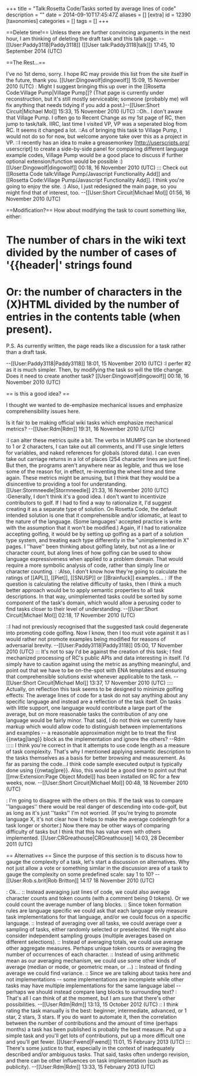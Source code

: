 +++
title = "Talk:Rosetta Code/Tasks sorted by average lines of code"
description = ""
date = 2014-09-10T17:45:47Z
aliases = []
[extra]
id = 12390
[taxonomies]
categories = []
tags = []
+++

==Delete time!==
Unless there are further convincing arguments in the next hour, I am thinking of deleting the draft task and this talk page. --[[User:Paddy3118|Paddy3118]] ([[User talk:Paddy3118|talk]]) 17:45, 10 September 2014 (UTC)

==The Rest...==

I've no 1st demo, sorry. I hope RC may provide this list from the site itself in the future, thank you. [[User:Dingowolf|dingowolf]] 15:09, 15 November 2010 (UTC)
: Might I suggest bringing this up over in the [[Rosetta Code:Village Pump|Village Pump]]? (That page is currently under reconstruction, but it's still mostly serviceable; someone (probably me) will fix anything that needs tidying if you add a post.)--[[User:Short Circuit|Michael Mol]] 15:33, 15 November 2010 (UTC)
::Oh.. I don't aware that Village Pump. I often go to Recent Change as my 1st page of RC, then jump to task/talk. IIRC, last time I visited VP, VP was a seperated blog from RC. It seems it changed a lot.
::As of bringing this task to Village Pump, I would not do so for now, but welcome anyone take over this as a project in VP.
::I recently has an idea to make a greasemonkey [http://userscripts.org/ userscript] to create a side-by-side panel for comparing different language example codes, Village Pump would be a good place to discuss if further optional extension/function would be possible :) [[User:Dingowolf|dingowolf]] 00:18, 16 November 2010 (UTC)
::: Check out [[Rosetta Code talk:Village Pump/Javascript Functionality Add]] and [[Rosetta Code:Village Pump/Javascript Functionality Add]]. I think you're going to enjoy the site. :) Also, I just redesigned the main page, so you might find that of interest, too. --[[User:Short Circuit|Michael Mol]] 01:56, 16 November 2010 (UTC)

==Modification?==
How about modifying the task to count something like, either:
# The number of chars in the wiki text divided by the number of cases of '{{header|' strings found
# Or: the number of characters in the (X)HTML divided by the number of entries in the contents table (when present).

P.S. As currently written, the page reads like a discussion for a task rather than a draft task.

--[[User:Paddy3118|Paddy3118]] 18:01, 15 November 2010 (UTC)
:I perfer #2 as it is much simpler. Then, by modifying the task so will the title change. Does it need to create another task? [[User:Dingowolf|dingowolf]] 00:18, 16 November 2010 (UTC)

== is this a good idea? ==

I thought we wanted to de-emphasize mechanical issues and emphasize comprehensibility issues here.

Is it fair to be making official wiki tasks which emphasize mechanical metrics?  --[[User:Rdm|Rdm]] 19:31, 16 November 2010 (UTC)

:I can alter these metrics quite a bit. The verbs in MUMPS can be shortened to 1 or 2 characters, I can take out all comments, and I'll use single letters for variables, and naked references for globals (stored data). I can even take out carriage returns in a lot of places (254 character lines are just fine). But then, the programs aren't anywhere near as legible, and thus we lose some of the reason for, in effect, re-inventing the wheel time and time again. These metrics might be amusing, but I think that they would be a disincentive to providing a tool for understanding. [[User:Stormneedle|Stormneedle]] 21:33, 16 November 2010 (UTC)
:Generally, I don't think it's a good idea. I don't want to incentivize contributors to golf. If I had to find a way to rationalize it, I'd suggest creating it as a separate type of solution. On Rosetta Code, the default intended solution is one that it comprehensible and/or idiomatic, at least to the nature of the language. (Some languages' accepted practice is write with the assumption that it won't be modified.) Again, if I had to rationalize accepting golfing, it would be by setting up golfing as a part of a solution type system, and treating each type differently in the "unimplemented in X" pages. I ''have'' been thinking about golfing lately, but not as a line or character count, but along lines of how golfing can be used to show language expressiveness when applied to a problem domain. That would require a more symbolic analysis of code, rather than simply line or character counting.
:
:Also, I don't know how they're going to calculate the ratings of [[APL]], [[Piet]], [[SNUSP]] or [[Brainfuck]] examples...
:
:If the question is calculating the relative difficulty of tasks, then I think a much better approach would be to apply semantic properties to all task descriptions. In that way, unimplemented tasks could be sorted by some component of the task's domain, which would allow a perusing coder to find tasks closer to their level of understanding. --[[User:Short Circuit|Michael Mol]] 02:18, 17 November 2010 (UTC)

::I had not previously recognised that the suggested task could degenerate into promoting code golfing. Now I know, then I too must vote against it as I would rather not promote examples being modified for reasons of adversarial brevity. --[[User:Paddy3118|Paddy3118]] 05:00, 17 November 2010 (UTC)
::: It's not to say I'd be against the creation of this task; I find mechanized processing of RC's public APIs and data interesting in itself. I'd simply have to caution against using the metric as anything meaningful, and point out that we have to be on-the-spot with ENA templates and ensuring that comprehensible solutions exist whenever applicable to the task. --[[User:Short Circuit|Michael Mol]] 13:37, 17 November 2010 (UTC)
:::: Actually, on reflection this task seems to be designed to minimize golfing effects:  The average lines of code for a task do not say anything about any specific language and instead are a reflection of the task itself.  On tasks with little support, one language would contribute a large part of the average, but on more reasonable tasks the contribution of any one language would be fairly minor.  That said, I do not think we currently have markup which would allow code to distinguish between implementations and examples -- a reasonable approximation might be to treat the first {{nwtag|lang}} block as the implementation and ignore the others?  --Rdm
::::: I think you're correct in that it attempts to use code length as a measure of task complexity. That's why I mentioned applying semantic description to the tasks themselves as a basis for better browsing and measurement.  As far as parsing the code...I think code sample executed output is typically done using {{nwtag|pre}}. Also, this would be a good time to point out that [[mw:Extension:Page Object Model]] has been installed on RC for a few weeks, now. --[[User:Short Circuit|Michael Mol]] 00:48, 18 November 2010 (UTC)

: I'm going to disagree with the others on this.  If the task was to compare ''languages'' there would be real danger of descending into code-golf, but as long as it's just ''tasks'' I'm not worried.  (If you're trying to promote language X, it's not clear how it helps to make the average codelength for a task longer or shorter.)  Now there may be other ways of comparing difficulty of tasks but I think that this has value even with others implemented. [[User:CRGreathouse|CRGreathouse]] 14:03, 28 December 2011 (UTC)

== Alternatives ==
Since the purpose of this section is to discuss how to gauge the complexity of a task, let's start a discussion on alternatives. Why not just allow a vote or something similar in the discussion area of a task to gauge the complexity on some predefined scale: say 1 to 10? --[[User:Rob.s.brit|Rob Britton]] 14:17 18 November 2010 (UTC)

: Ok...
::  Instead averaging just lines of code, we could also average character counts and token counts (with a comment being 0 tokens).  Or we could count the average number of lang blocks.
::  Since token formation rules are language specific we could ask that each language only measure task implementations for that language, and/or we could focus on a specific language.
::  Instead of averaging over all tasks, we could average over a sampling of tasks, either randomly selected or preselected.  We might also consider independent sampling groups (multiple averages based on different selections).
::  Instead of averaging totals, we could use average other aggregate measures.  Perhaps unique token counts or averaging the number of occurrences of each character.
::  Instead of using arithmetic mean as our averaging mechanism, we could use some other kinds of average (median or mode, or geometric mean, or ...)
::  Instead of finding average we could find variance.
::  Since we are talking about tasks here and not implementations -- some implementations are incomplete while other tasks may have multiple implementations for the same language label -- perhaps we should instead compare lang blocks to surrounding text?
: That's all I can think of at the moment, but I am sure that there's other possibilities. --[[User:Rdm|Rdm]] 13:13, 15 October 2012 (UTC)
:: I think rating the task manually is the best: beginner, intermediate, advanced, or 1 star, 2 stars, 3 stars. If you do want to automate it, then the correlation between the number of contributions and the amount of time (perhaps months) a task has been published is probably the best measure. Put up a simple task and you'll get lots of contributions, put up a more difficult one and you'll get fewer. [[User:Fwend|Fwend]] 11:01, 15 February 2013 (UTC)
::: There's some justice to that, especially in the context of inadequately described and/or ambiguous tasks. That said, tasks often undergo revision, and there can be other influences on task implementation (such as publicity). --[[User:Rdm|Rdm]] 13:33, 15 February 2013 (UTC)
